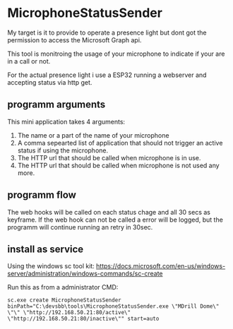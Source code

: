 # MicrophoneStatusSender

My target is it to provide to operate a presence light but dont got the permission to access the Microsoft Graph api.

This tool is monitroing the usage of your microphone to indicate if your are in a call or not.

For the actual presence light i use a ESP32 running a webserver and accepting status via http get.

## programm arguments

This mini application takes 4 arguments:
1. The name or a part of the name of your microphone
2. A comma sepearted list of application that should not trigger an active status if using the microphone.
3. The HTTP url that should be called when microphone is in use.
4. The HTTP url that should be called when microphone is not used any more.

## programm flow

The web hooks will be called on each status chage and all 30 secs as keyframe.
If the web hook can not be called a error will be logged, but the programm will continue running an retry in 30sec.

## install as service

Using the windows sc tool kit: https://docs.microsoft.com/en-us/windows-server/administration/windows-commands/sc-create

Run this as from a administrator CMD:
```
sc.exe create MicrophoneStatusSender binPath="C:\devsbb\tools\MicrophoneStatusSender.exe \"MDrill Dome\" \"\" \"http://192.168.50.21:80/active\" \"http://192.168.50.21:80/inactive\"" start=auto
```
